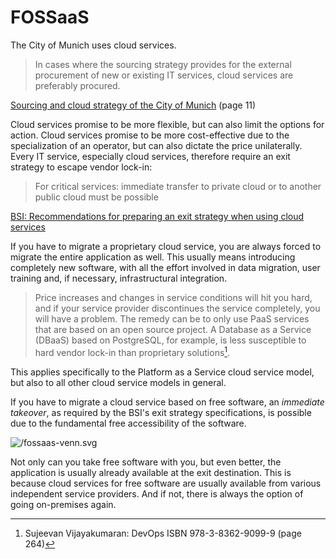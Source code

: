 # FOSSaaS

The City of Munich uses cloud services.

> In cases where the sourcing strategy provides for the external procurement of new or existing IT services, cloud services are preferably procured.

[Sourcing and cloud strategy of the City of Munich](https://risi.muenchen.de/risi/dokument/v/5700029) (page 11)

Cloud services promise to be more flexible, but can also limit the options for action.
Cloud services promise to be more cost-effective due to the specialization of an operator, but can also dictate the price unilaterally.
Every IT service, especially cloud services, therefore require an exit strategy to escape vendor lock-in:

> For critical services: immediate transfer to private cloud or to another public cloud must be possible

[BSI: Recommendations for preparing an exit strategy when using cloud services](https://www.bsi.bund.de/dok/1042922)

If you have to migrate a proprietary cloud service, you are always forced to migrate the entire application as well.
This usually means introducing completely new software, with all the effort involved in data migration, user training and, if necessary, infrastructural integration.

> Price increases and changes in service conditions will hit you hard, and if your service provider discontinues the service completely, you will have a problem.
The remedy can be to only use PaaS services that are based on an open source project. A Database as a Service (DBaaS) based on PostgreSQL, for example, is less susceptible to hard vendor lock-in than proprietary solutions[^devops].

This applies specifically to the Platform as a Service cloud service model, but also to all other cloud service models in general.

If you have to migrate a cloud service based on free software, an *immediate takeover*, as required by the BSI's exit strategy specifications, is possible due to the fundamental free accessibility of the software.

![/fossaas-venn.svg](/fossaas-venn.svg)

Not only can you take free software with you, but even better, the application is usually already available at the exit destination.
This is because cloud services for free software are usually available from various independent service providers.
And if not, there is always the option of going on-premises again.


[^devops]: Sujeevan Vijayakumaran: DevOps ISBN 978-3-8362-9099-9 (page 264)
